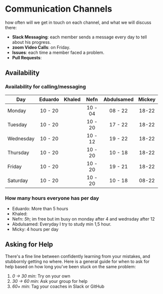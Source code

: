 # Communication Channels

how often will we get in touch on each channel, and what we will discuss there:

- **Slack Messaging**: each member sends a message every day to tell about his
  progress.
- **zoom Video Calls**: on Friday.
- **Issues**: each time a member faced a problem.
- **Pull Requests**:

## Availability

### Availability for calling/messaging

| Day       | Eduardo | Khaled |  Nefn   | Abdulsamed | Mickey | 
| --------- | :-----: | :----: | :-----: | :--------: | :-----:| 
| Monday    | 10 - 20 |        | 10 - 04 |  08 - 22   | 18-22  | 
| Tuesday   | 10 - 20 |        | 10 - 20 |  17 - 22   | 18-22  | 
| Wednesday | 10 - 20 |        | 10 - 12 |  19 - 22   | 18-22  | 
| Thursday  | 10 - 20 |        | 10 - 20 |  10 - 18   | 18-22  | 
| Friday    | 10 - 20 |        | 10 - 20 |  19 - 21   | 18-22  | 
| Saturday  | 10 - 20 |        | 10 - 20 |  10 - 18   | 08-22  | 

### How many hours everyone has per day

- Eduardo: More than 5 hours
- Khaled:
- Nefn: _5h_; im free but im busy on monday after 4 and wednsday after 12
- Abdulsamed: Everyday I try to study min 1,5 hour.
- Micky: 4 hours per day

## Asking for Help

There's a fine line between confidently learning from your mistakes, and
stubbornly getting no where. Here is a general guide for when to ask for help
based on how long you've been stuck on the same problem:

1. _0 -> 30 min_: Try on your own
2. _30 -> 60 min_: Ask your group for help
3. _60+ min_: Tag your coaches in Slack or GitHub
